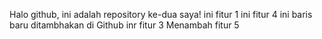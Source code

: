 Halo github, ini adalah repository ke-dua saya!
ini fitur 1
ini fitur 4
ini baris baru ditambhakan di Github
inr fitur 3
Menambah fitur 5